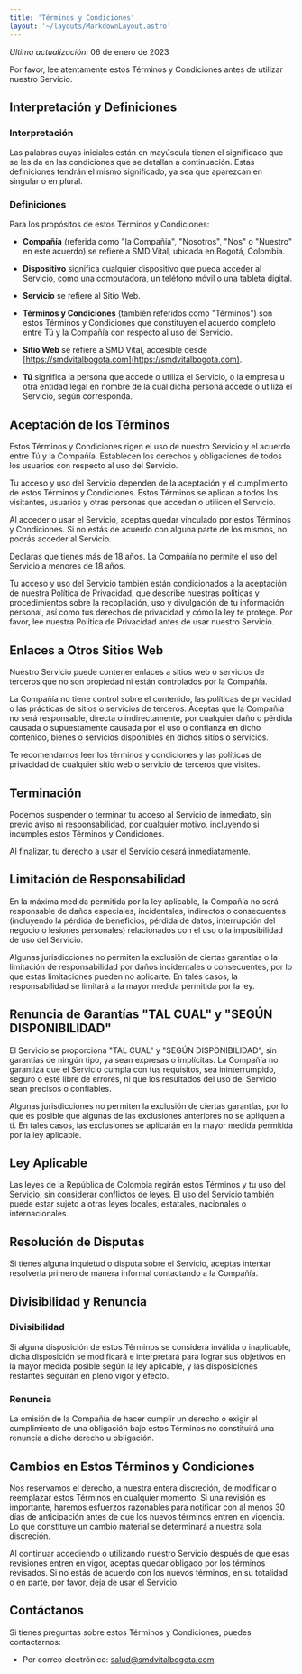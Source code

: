 ```yaml
---
title: 'Términos y Condiciones'
layout: '~/layouts/MarkdownLayout.astro'
---
```


_Ultima actualización_: 06 de enero de 2023

Por favor, lee atentamente estos Términos y Condiciones antes de utilizar nuestro Servicio.

## Interpretación y Definiciones

### Interpretación

Las palabras cuyas iniciales están en mayúscula tienen el significado que se les da en las condiciones que se detallan a continuación. Estas definiciones tendrán el mismo significado, ya sea que aparezcan en singular o en plural.

### Definiciones

Para los propósitos de estos Términos y Condiciones:

- **Compañía** (referida como "la Compañía", "Nosotros", "Nos" o "Nuestro" en este acuerdo) se refiere a SMD Vital, ubicada en Bogotá, Colombia.

- **Dispositivo** significa cualquier dispositivo que pueda acceder al Servicio, como una computadora, un teléfono móvil o una tableta digital.

- **Servicio** se refiere al Sitio Web.

- **Términos y Condiciones** (también referidos como "Términos") son estos Términos y Condiciones que constituyen el acuerdo completo entre Tú y la Compañía con respecto al uso del Servicio.

- **Sitio Web** se refiere a SMD Vital, accesible desde [https://smdvitalbogota.com](https://smdvitalbogota.com).

- **Tú** significa la persona que accede o utiliza el Servicio, o la empresa u otra entidad legal en nombre de la cual dicha persona accede o utiliza el Servicio, según corresponda.

## Aceptación de los Términos

Estos Términos y Condiciones rigen el uso de nuestro Servicio y el acuerdo entre Tú y la Compañía. Establecen los derechos y obligaciones de todos los usuarios con respecto al uso del Servicio.

Tu acceso y uso del Servicio dependen de la aceptación y el cumplimiento de estos Términos y Condiciones. Estos Términos se aplican a todos los visitantes, usuarios y otras personas que accedan o utilicen el Servicio.

Al acceder o usar el Servicio, aceptas quedar vinculado por estos Términos y Condiciones. Si no estás de acuerdo con alguna parte de los mismos, no podrás acceder al Servicio.

Declaras que tienes más de 18 años. La Compañía no permite el uso del Servicio a menores de 18 años.

Tu acceso y uso del Servicio también están condicionados a la aceptación de nuestra Política de Privacidad, que describe nuestras políticas y procedimientos sobre la recopilación, uso y divulgación de tu información personal, así como tus derechos de privacidad y cómo la ley te protege. Por favor, lee nuestra Política de Privacidad antes de usar nuestro Servicio.

## Enlaces a Otros Sitios Web

Nuestro Servicio puede contener enlaces a sitios web o servicios de terceros que no son propiedad ni están controlados por la Compañía.

La Compañía no tiene control sobre el contenido, las políticas de privacidad o las prácticas de sitios o servicios de terceros. Aceptas que la Compañía no será responsable, directa o indirectamente, por cualquier daño o pérdida causada o supuestamente causada por el uso o confianza en dicho contenido, bienes o servicios disponibles en dichos sitios o servicios.

Te recomendamos leer los términos y condiciones y las políticas de privacidad de cualquier sitio web o servicio de terceros que visites.

## Terminación

Podemos suspender o terminar tu acceso al Servicio de inmediato, sin previo aviso ni responsabilidad, por cualquier motivo, incluyendo si incumples estos Términos y Condiciones.

Al finalizar, tu derecho a usar el Servicio cesará inmediatamente.

## Limitación de Responsabilidad

En la máxima medida permitida por la ley aplicable, la Compañía no será responsable de daños especiales, incidentales, indirectos o consecuentes (incluyendo la pérdida de beneficios, pérdida de datos, interrupción del negocio o lesiones personales) relacionados con el uso o la imposibilidad de uso del Servicio.

Algunas jurisdicciones no permiten la exclusión de ciertas garantías o la limitación de responsabilidad por daños incidentales o consecuentes, por lo que estas limitaciones pueden no aplicarte. En tales casos, la responsabilidad se limitará a la mayor medida permitida por la ley.

## Renuncia de Garantías "TAL CUAL" y "SEGÚN DISPONIBILIDAD"

El Servicio se proporciona "TAL CUAL" y "SEGÚN DISPONIBILIDAD", sin garantías de ningún tipo, ya sean expresas o implícitas. La Compañía no garantiza que el Servicio cumpla con tus requisitos, sea ininterrumpido, seguro o esté libre de errores, ni que los resultados del uso del Servicio sean precisos o confiables.

Algunas jurisdicciones no permiten la exclusión de ciertas garantías, por lo que es posible que algunas de las exclusiones anteriores no se apliquen a ti. En tales casos, las exclusiones se aplicarán en la mayor medida permitida por la ley aplicable.

## Ley Aplicable

Las leyes de la República de Colombia regirán estos Términos y tu uso del Servicio, sin considerar conflictos de leyes. El uso del Servicio también puede estar sujeto a otras leyes locales, estatales, nacionales o internacionales.

## Resolución de Disputas

Si tienes alguna inquietud o disputa sobre el Servicio, aceptas intentar resolverla primero de manera informal contactando a la Compañía.

## Divisibilidad y Renuncia

### Divisibilidad

Si alguna disposición de estos Términos se considera inválida o inaplicable, dicha disposición se modificará e interpretará para lograr sus objetivos en la mayor medida posible según la ley aplicable, y las disposiciones restantes seguirán en pleno vigor y efecto.

### Renuncia

La omisión de la Compañía de hacer cumplir un derecho o exigir el cumplimiento de una obligación bajo estos Términos no constituirá una renuncia a dicho derecho u obligación.

## Cambios en Estos Términos y Condiciones

Nos reservamos el derecho, a nuestra entera discreción, de modificar o reemplazar estos Términos en cualquier momento. Si una revisión es importante, haremos esfuerzos razonables para notificar con al menos 30 días de anticipación antes de que los nuevos términos entren en vigencia. Lo que constituye un cambio material se determinará a nuestra sola discreción.

Al continuar accediendo o utilizando nuestro Servicio después de que esas revisiones entren en vigor, aceptas quedar obligado por los términos revisados. Si no estás de acuerdo con los nuevos términos, en su totalidad o en parte, por favor, deja de usar el Servicio.

## Contáctanos

Si tienes preguntas sobre estos Términos y Condiciones, puedes contactarnos:

- Por correo electrónico: salud@smdvitalbogota.com
